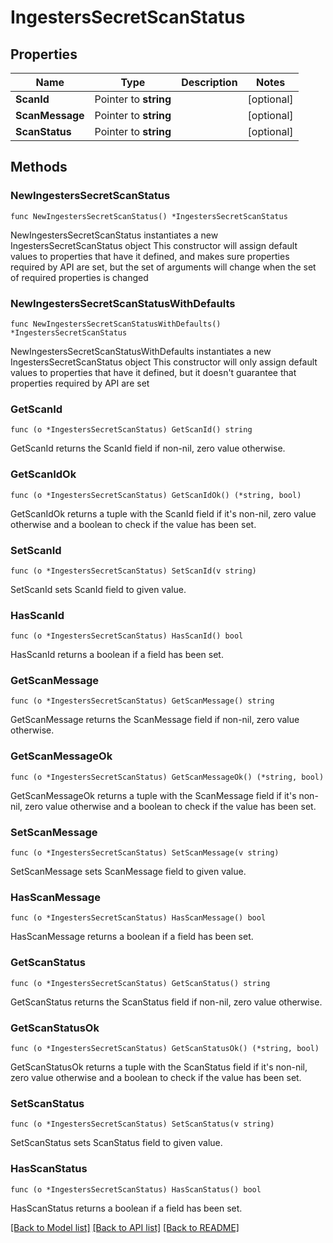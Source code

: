 # IngestersSecretScanStatus

## Properties

Name | Type | Description | Notes
------------ | ------------- | ------------- | -------------
**ScanId** | Pointer to **string** |  | [optional] 
**ScanMessage** | Pointer to **string** |  | [optional] 
**ScanStatus** | Pointer to **string** |  | [optional] 

## Methods

### NewIngestersSecretScanStatus

`func NewIngestersSecretScanStatus() *IngestersSecretScanStatus`

NewIngestersSecretScanStatus instantiates a new IngestersSecretScanStatus object
This constructor will assign default values to properties that have it defined,
and makes sure properties required by API are set, but the set of arguments
will change when the set of required properties is changed

### NewIngestersSecretScanStatusWithDefaults

`func NewIngestersSecretScanStatusWithDefaults() *IngestersSecretScanStatus`

NewIngestersSecretScanStatusWithDefaults instantiates a new IngestersSecretScanStatus object
This constructor will only assign default values to properties that have it defined,
but it doesn't guarantee that properties required by API are set

### GetScanId

`func (o *IngestersSecretScanStatus) GetScanId() string`

GetScanId returns the ScanId field if non-nil, zero value otherwise.

### GetScanIdOk

`func (o *IngestersSecretScanStatus) GetScanIdOk() (*string, bool)`

GetScanIdOk returns a tuple with the ScanId field if it's non-nil, zero value otherwise
and a boolean to check if the value has been set.

### SetScanId

`func (o *IngestersSecretScanStatus) SetScanId(v string)`

SetScanId sets ScanId field to given value.

### HasScanId

`func (o *IngestersSecretScanStatus) HasScanId() bool`

HasScanId returns a boolean if a field has been set.

### GetScanMessage

`func (o *IngestersSecretScanStatus) GetScanMessage() string`

GetScanMessage returns the ScanMessage field if non-nil, zero value otherwise.

### GetScanMessageOk

`func (o *IngestersSecretScanStatus) GetScanMessageOk() (*string, bool)`

GetScanMessageOk returns a tuple with the ScanMessage field if it's non-nil, zero value otherwise
and a boolean to check if the value has been set.

### SetScanMessage

`func (o *IngestersSecretScanStatus) SetScanMessage(v string)`

SetScanMessage sets ScanMessage field to given value.

### HasScanMessage

`func (o *IngestersSecretScanStatus) HasScanMessage() bool`

HasScanMessage returns a boolean if a field has been set.

### GetScanStatus

`func (o *IngestersSecretScanStatus) GetScanStatus() string`

GetScanStatus returns the ScanStatus field if non-nil, zero value otherwise.

### GetScanStatusOk

`func (o *IngestersSecretScanStatus) GetScanStatusOk() (*string, bool)`

GetScanStatusOk returns a tuple with the ScanStatus field if it's non-nil, zero value otherwise
and a boolean to check if the value has been set.

### SetScanStatus

`func (o *IngestersSecretScanStatus) SetScanStatus(v string)`

SetScanStatus sets ScanStatus field to given value.

### HasScanStatus

`func (o *IngestersSecretScanStatus) HasScanStatus() bool`

HasScanStatus returns a boolean if a field has been set.


[[Back to Model list]](../README.md#documentation-for-models) [[Back to API list]](../README.md#documentation-for-api-endpoints) [[Back to README]](../README.md)


